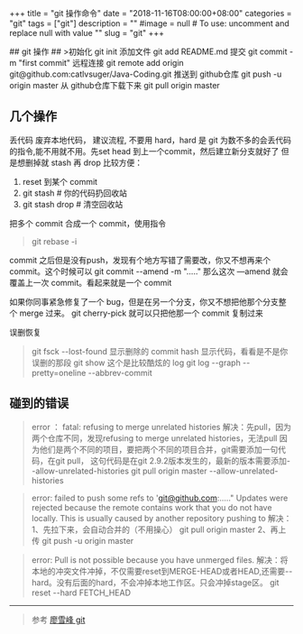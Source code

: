 +++
title = "git 操作命令"
date = "2018-11-16T08:00:00+08:00"
categories = "git"
tags = ["git"]
description = ""
#image = null  # To use: uncomment and replace null with value
"<!-- link" = "https://www.jianshu.com/p/db32c48eab69 -->"
slug = "git"
+++

<p class="description"></p>
## git 操作 ##
>初始化  git init 
添加文件  git add README.md
提交  git commit -m "first commit"
远程连接 git remote add origin git@github.com:catlvsuger/Java-Coding.git 
推送到 github仓库  git push -u origin master
从 github仓库下载下来  git pull origin master

<!-- more -->
## 几个操作 ##
丢代码 废弃本地代码， 建议流程, 不要用  hard，hard  是  git  为数不多的会丢代码的指令,能不用就不用。先set head 到上一个commit，然后建立新分支就好了
但是想删掉就 stash 再 drop 比较方便：
1. reset 到某个 commit
2. git stash     # 你的代码扔回收站
3. git stash drop  # 清空回收站

把多个 commit 合成一个 commit，使用指令
> git rebase -i <hash>

commit 之后但是没有push，发现有个地方写错了需要改，你又不想再来个 commit。这个时候可以
git commit --amend -m "….."
那么这次 —amend 就会覆盖上一次 commit。看起来就是一个 commit

如果你同事紧急修复了一个 bug，但是在另一个分支，你又不想把他那个分支整个 merge 过来。
git cherry-pick <hash>
就可以只把他那一个 commit 复制过来

误删恢复
>git fsck --lost-found
显示删除的 commit hash
显示代码，看看是不是你误删的那段
git show <hash>
这个是比较酷炫的 log
git log --graph --pretty=oneline --abbrev-commit

## 碰到的错误 ##
> error ： fatal: refusing to merge unrelated histories
解决：先pull，因为两个仓库不同，发现refusing to merge unrelated histories，无法pull
因为他们是两个不同的项目，要把两个不同的项目合并，git需要添加一句代码，在git pull，
这句代码是在git 2.9.2版本发生的，最新的版本需要添加--allow-unrelated-histories
git pull origin master --allow-unrelated-histories

> error: failed to push some refs to 'git@github.com:....." Updates were rejected because the remote contains work that you do not have locally.
This is usually caused by another repository pushing to
解决：1、先拉下来，会自动合并的（不用操心）
git pull origin master
2、再上传
git push -u origin master

> error: Pull is not possible because you have unmerged files.
解决：将本地的冲突文件冲掉，不仅需要reset到MERGE-HEAD或者HEAD,还需要--hard。没有后面的hard，不会冲掉本地工作区。只会冲掉stage区。
git reset --hard FETCH_HEAD

- - - - -
> 参考
> [廖雪峰 git](https://www.liaoxuefeng.com/wiki/0013739516305929606dd18361248578c67b8067c8c017b000)